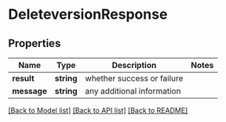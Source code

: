 # DeleteversionResponse

## Properties
Name | Type | Description | Notes
------------ | ------------- | ------------- | -------------
**result** | **string** | whether success or failure | 
**message** | **string** | any additional information | 

[[Back to Model list]](../README.md#documentation-for-models) [[Back to API list]](../README.md#documentation-for-api-endpoints) [[Back to README]](../README.md)


